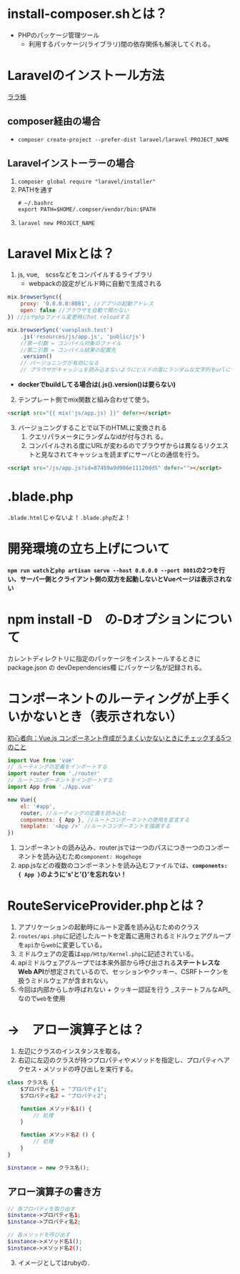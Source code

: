 # install-composer.shとは？

* PHPのパッケージ管理ツール
    * 利用するパッケージ(ライブラリ)間の依存関係も解決してくれる。

# Laravelのインストール方法

[ララ帳](https://laravel10.wordpress.com/2015/02/13/laravel%e3%81%ae%e3%82%a4%e3%83%b3%e3%82%b9%e3%83%88%e3%83%bc%e3%83%ab/#more-13)

## composer経由の場合

* `composer create-project --prefer-dist laravel/laravel PROJECT_NAME`

## Laravelインストーラーの場合

1. `composer global require "laravel/installer"`
2. PATHを通す
    ```~/.composer/vendor/bin
    # ~/.bashrc
    export PATH=$HOME/.compser/vendor/bin:$PATH
    ```
3. `laravel new PROJECT_NAME`

# Laravel Mixとは？

1. js, vue,　scssなどをコンパイルするライブラリ
    * webpackの設定がビルド時に自動で生成される

```js
mix.browserSync({
    proxy: '0.0.0.0:8081', //アプリの起動アドレス
    open: false //ブラウザを自動で開かない
}) //jsやphpファイル変更時にhot reloadする
```
```js
mix.browserSync('vuesplash.test')
    .js('resources/js/app.js', 'public/js')
    //第一引数 = コンパイル対象のファイル
    //第二引数 = コンパイル結果の配置先
    .version()
    // バージョニングが有効になる
    // ブラウザがキャッシュを読み込まないようにビルドの度にランダムな文字列をurlにつける
```

* **dockerでbuildしてる場合は(.js().version()は要らない)**

2. テンプレート側でmix関数と組み合わせて使う。

```html
<script src="{{ mix('js/app.js) }}" defer></script>
```

3. バージョニングすることで以下のHTMLに変換される
    1. クエリパラメータにランダムなidが付与され
    る。
    2. コンパイルされる度にURLが変わるのでブラウザからは異なるリクエストと見なされてキャッシュを読まずにサーバとの通信を行う。


```html
<script src="/js/app.js?id=87459a9d906e11120dd5" defer=""></script>
```

# .blade.php

`.blade.html`じゃないよ！`.blade.php`だよ！

# 開発環境の立ち上げについて

**`npm run watch`と`php artisan serve --host 0.0.0.0 --port 8081`の2つを行い、サーバー側とクライアント側の双方を起動しないとVueページは表示されない**

# npm install -D　の-Dオプションについて

カレントディレクトリに指定のパッケージをインストールするときに package.json の devDependencies欄 にパッケージ名が記録される。

# コンポーネントのルーティングが上手くいかないとき（表示されない）

[初心者向：Vue.js コンポーネント作成がうまくいかないときにチェックする5つのこと](https://qiita.com/kokoe/items/a5f4b950c36bfcd61ad9)

```js
import Vue from 'vue'
// ルーティングの定義をインポートする
import router from './router'
// ルートコンポーネントをインポートする
import App from './App.vue'

new Vue({
    el: '#app',
    router, //ルーティングの定義を読み込む
    components: { App }, //ルートコンポーネントの使用を宣言する
    template: '<App />' //ルートコンポーネントを描画する
})
```

1. コンポーネントの読み込み、router.jsでは一つのパスにつき一つのコンポーネントを読み込むため`component: Hogehoge`
2. app.jsなどの複数のコンポーネントを読み込むファイルでは、**`components: { App }`のように's'と’{}’を忘れない！**

# RouteServiceProvider.phpとは？

1. アプリケーションの起動時にルート定義を読み込むためのクラス
2. `routes/api.php`に記述したルートを定義に適用されるミドルウェアグループを`api`から`web`に変更している。
3. ミドルウェアの定義は`app/Http/Kernel.php`に記述されている。
4. apiミドルウェアグループでは本来外部から呼び出される**ステートレスなWeb API**が想定されているので、セッションやクッキー、CSRFトークンを扱うミドルウェアが含まれない。
5. 今回は内部からしか呼ばれない + クッキー認証を行う _ステートフルなAPI_なので`web`を使用

# ->　アロー演算子とは？

1. 左辺にクラスのインスタンスを取る。
2. 右辺に左辺のクラスが持つプロパティやメソッドを指定し、プロパティへアクセス・メソッドの呼び出しを実行する。

```php
class クラス名 {
    $プロパティ名1 = "プロパティ1";
    $プロパティ名2 = "プロパティ2";

    function メソッド名1() {
        // 処理
    }

    function メソッド名2 () {
        // 処理
    }
}

$instance = new クラス名();
```

## アロー演算子の書き方

```php
// 各プロパティを取り出す
$instance->プロパティ名1;
$instance->プロパティ名2;

// 各メソッドを呼び出す
$instance->メソッド名1();
$instance->メソッド名2();
```

3. イメージとしてはrubyの`.`
